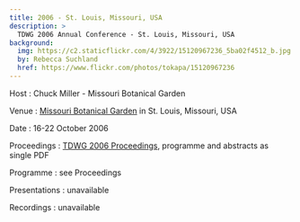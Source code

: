 ```yaml
---
title: 2006 - St. Louis, Missouri, USA
description: >
  TDWG 2006 Annual Conference - St. Louis, Missouri, USA
background:
  img: https://c2.staticflickr.com/4/3922/15120967236_5ba02f4512_b.jpg
  by: Rebecca Suchland
  href: https://www.flickr.com/photos/tokapa/15120967236
---
```


Host
: Chuck Miller - Missouri Botanical Garden

Venue
: [Missouri Botanical Garden](http://www.missouribotanicalgarden.org/) in St. Louis, Missouri, USA

Date
: 16-22 October 2006

Proceedings
: [TDWG 2006 Proceedings](https://static.tdwg.org/conferences/2006/tdwg_2006_proceedings.pdf), programme and abstracts as single PDF

Programme
: see Proceedings

Presentations
: unavailable

Recordings
: unavailable
